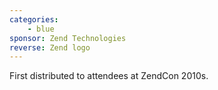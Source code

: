 ```yaml
---
categories:
    - blue
sponsor: Zend Technologies
reverse: Zend logo
---        
```

First distributed to attendees at ZendCon 2010s.

